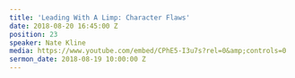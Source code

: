 ```yaml
---
title: 'Leading With A Limp: Character Flaws'
date: 2018-08-20 16:45:00 Z
position: 23
speaker: Nate Kline
media: https://www.youtube.com/embed/CPhE5-I3u7s?rel=0&amp;controls=0
sermon_date: 2018-08-19 10:00:00 Z
---
```


